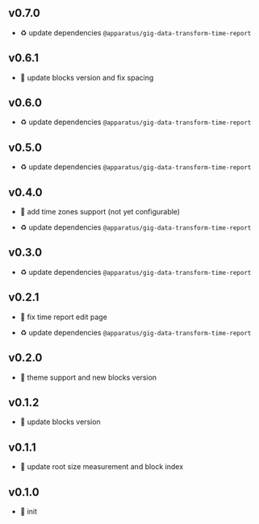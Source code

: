 ## v0.7.0

* ♻️ update dependencies `@apparatus/gig-data-transform-time-report`

## v0.6.1

* 🐞 update blocks version and fix spacing

## v0.6.0

* ♻️ update dependencies `@apparatus/gig-data-transform-time-report`

## v0.5.0

* ♻️ update dependencies `@apparatus/gig-data-transform-time-report`

## v0.4.0

* 🌱 add time zones support (not yet configurable)

* ♻️ update dependencies `@apparatus/gig-data-transform-time-report`

## v0.3.0

* ♻️ update dependencies `@apparatus/gig-data-transform-time-report`

## v0.2.1

* 🐞 fix time report edit page

* ♻️ update dependencies `@apparatus/gig-data-transform-time-report`

## v0.2.0

* 🌱 theme support and new blocks version

## v0.1.2

* 🐞 update blocks version

## v0.1.1

* 🐞 update root size measurement and block index

## v0.1.0

* 🐣 init
